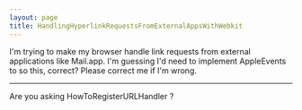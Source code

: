 ```yaml
---
layout: page
title: HandlingHyperlinkRequestsFromExternalAppsWithWebkit
---
```




I'm trying to make my browser handle link requests from external applications like Mail.app. I'm guessing I'd need to implement AppleEvents to so this, correct? Please correct me if I'm wrong.

----

Are you asking HowToRegisterURLHandler ?

